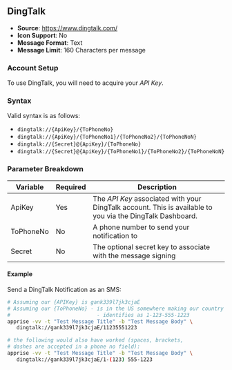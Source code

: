 ## DingTalk
* **Source**: https://www.dingtalk.com/
* **Icon Support**: No
* **Message Format**: Text
* **Message Limit**: 160 Characters per message

### Account Setup
To use DingTalk, you will need to acquire your _API Key_.

### Syntax
Valid syntax is as follows:

* `dingtalk://{ApiKey}/{ToPhoneNo}`
* `dingtalk://{ApiKey}/{ToPhoneNo1}/{ToPhoneNo2}/{ToPhoneNoN}`
* `dingtalk://{Secret}@{ApiKey}/{ToPhoneNo}`
* `dingtalk://{Secret}@{ApiKey}/{ToPhoneNo1}/{ToPhoneNo2}/{ToPhoneNoN}`

### Parameter Breakdown
| Variable        | Required | Description
| --------------- | -------- | -----------
| ApiKey         | Yes      | The _API Key_ associated with your DingTalk account.  This is available to you via the DingTalk Dashboard.
| ToPhoneNo      | No       | A phone number to send your notification to
| Secret         | No       | The optional secret key to associate with the message signing

#### Example
Send a DingTalk Notification as an SMS:
```bash
# Assuming our {APIKey} is gank339l7jk3cjaE
# Assuming our {ToPhoneNo} - is in the US somewhere making our country code +1
#                            - identifies as 1-123-555-1223
apprise -vv -t "Test Message Title" -b "Test Message Body" \
   dingtalk://gank339l7jk3cjaE/11235551223

# the following would also have worked (spaces, brackets,
# dashes are accepted in a phone no field):
apprise -vv -t "Test Message Title" -b "Test Message Body" \
   dingtalk://gank339l7jk3cjaE/1-(123) 555-1223
```